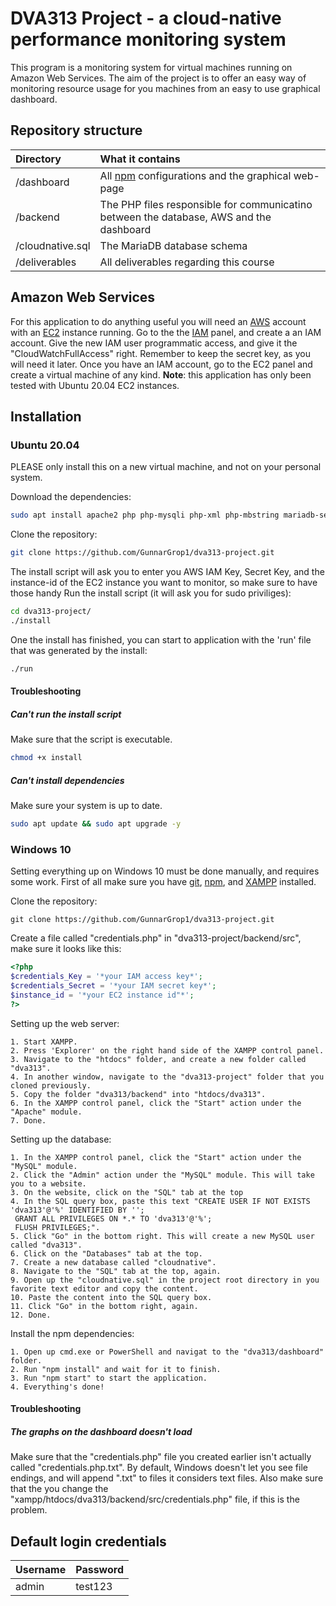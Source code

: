 # DVA313 Project - a cloud-native performance monitoring system
This program is a monitoring system for virtual machines running on Amazon Web Services.
The aim of the project is to offer an easy way of monitoring resource usage for you machines from an easy to use graphical dashboard.

## Repository structure
| Directory        |                                                                        What it contains |
|:-----------------|:----------------------------------------------------------------------------------------|
| /dashboard       |             All [npm](https://www.npmjs.com/) configurations and the graphical web-page |
| /backend         | The PHP files responsible for communicatino between the database, AWS and the dashboard |
| /cloudnative.sql |                                                             The MariaDB database schema |
| /deliverables    |                                                  All deliverables regarding this course |

## Amazon Web Services
For this application to do anything useful you will need an [AWS](https://aws.amazon.com/) account with an [EC2](https://console.aws.amazon.com/ec2/v2) instance running.
Go to the the [IAM](https://console.aws.amazon.com/iam) panel, and create a an IAM account.
Give the new IAM user programmatic access, and give it the "CloudWatchFullAccess" right. Remember to keep the secret key, as you will need it later. Once you have an IAM account, go to the EC2 panel and create a virtual machine of any kind.
**Note**: this application has only been tested with Ubuntu 20.04 EC2 instances.

## Installation

### Ubuntu 20.04
PLEASE only install this on a new virtual machine, and not on your personal system.

Download the dependencies:
```bash
sudo apt install apache2 php php-mysqli php-xml php-mbstring mariadb-server npm git
```

Clone the repository:
```bash
git clone https://github.com/GunnarGrop1/dva313-project.git
```

The install script will ask you to enter you AWS IAM Key, Secret Key, and the instance-id of the EC2 instance you want to monitor,
so make sure to have those handy
Run the install script (it will ask you for sudo priviliges):
```bash
cd dva313-project/
./install
```

One the install has finished, you can start to application with the 'run' file that was generated by the install:
```bash
./run
```

#### Troubleshooting

##### Can't run the install script
Make sure that the script is executable.
```bash
chmod +x install
```

##### Can't install dependencies
Make sure your system is up to date.
```bash
sudo apt update && sudo apt upgrade -y
```

### Windows 10
Setting everything up on Windows 10 must be done manually, and requires some work.
First of all make sure you have [git](https://git-scm.com/downloads), [npm](https://www.npmjs.com/get-npm), and [XAMPP](https://www.apachefriends.org/download.html) installed.

Clone the repository:
```
git clone https://github.com/GunnarGrop1/dva313-project.git
```

Create a file called "credentials.php" in "dva313-project/backend/src", make sure it looks like this:
```php
<?php
$credentials_Key = '*your IAM access key*';
$credentials_Secret = '*your IAM secret key*';
$instance_id = '*your EC2 instance id"*';
?>
```

Setting up the web server:
```
1. Start XAMPP.
2. Press 'Explorer' on the right hand side of the XAMPP control panel.
3. Navigate to the "htdocs" folder, and create a new folder called "dva313".
4. In another window, navigate to the "dva313-project" folder that you cloned previously.
5. Copy the folder "dva313/backend" into "htdocs/dva313".
6. In the XAMPP control panel, click the "Start" action under the "Apache" module.
7. Done.
```

Setting up the database:
```
1. In the XAMPP control panel, click the "Start" action under the "MySQL" module.
2. Click the "Admin" action under the "MySQL" module. This will take you to a website.
3. On the website, click on the "SQL" tab at the top
4. In the SQL query box, paste this text "CREATE USER IF NOT EXISTS 'dva313'@'%' IDENTIFIED BY '';
 GRANT ALL PRIVILEGES ON *.* TO 'dva313'@'%';
 FLUSH PRIVILEGES;".
5. Click "Go" in the bottom right. This will create a new MySQL user called "dva313".
6. Click on the "Databases" tab at the top.
7. Create a new database called "cloudnative".
8. Navigate to the "SQL" tab at the top, again.
9. Open up the "cloudnative.sql" in the project root directory in you favorite text editor and copy the content.
10. Paste the content into the SQL query box.
11. Click "Go" in the bottom right, again.
12. Done.
```

Install the npm dependencies:
```
1. Open up cmd.exe or PowerShell and navigat to the "dva313/dashboard" folder.
2. Run "npm install" and wait for it to finish.
3. Run "npm start" to start the application.
4. Everything's done!
```

#### Troubleshooting

##### The graphs on the dashboard doesn't load
Make sure that the "credentials.php" file you created earlier isn't actually called "credentials.php.txt". By default, Windows doesn't let you see file endings, and will append ".txt" to files it considers text files.
Also make sure that the you change the "xampp/htdocs/dva313/backend/src/credentials.php" file, if this is the problem.

## Default login credentials
| Username | Password |
|:---------|:---------|
| admin    |  test123 |
